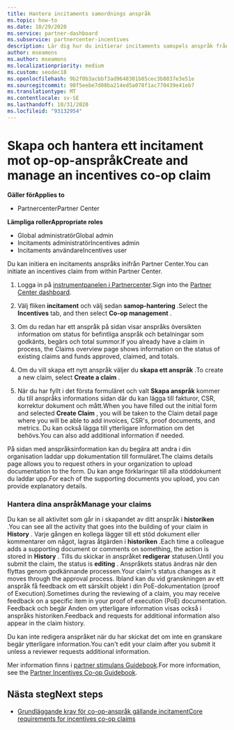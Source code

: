 ```yaml
---
title: Hantera incitaments samordnings anspråk
ms.topic: how-to
ms.date: 10/29/2020
ms.service: partner-dashboard
ms.subservice: partnercenter-incentives
description: Lär dig hur du initierar incitaments samspels anspråk från Partner Center. Du kan se all aktivitet som går in i skapandet av ditt anspråk i historiken.
author: mseamons
ms.author: mseamons
ms.localizationpriority: medium
ms.custom: seodec18
ms.openlocfilehash: 9b2f0b3acbbf3ad9648301b85cec3b8837e3e51e
ms.sourcegitcommit: 98f5eebe7d08ba214ed5a078f1ac770439e41eb7
ms.translationtype: MT
ms.contentlocale: sv-SE
ms.lasthandoff: 10/31/2020
ms.locfileid: "93132954"
---
```

# <a name="create-and-manage-an-incentives-co-op-claim"></a><span data-ttu-id="9ec68-104">Skapa och hantera ett incitament mot op-op-anspråk</span><span class="sxs-lookup"><span data-stu-id="9ec68-104">Create and manage an incentives co-op claim</span></span>

<span data-ttu-id="9ec68-105">**Gäller för**</span><span class="sxs-lookup"><span data-stu-id="9ec68-105">**Applies to**</span></span>

- <span data-ttu-id="9ec68-106">Partnercenter</span><span class="sxs-lookup"><span data-stu-id="9ec68-106">Partner Center</span></span>

<span data-ttu-id="9ec68-107">**Lämpliga roller**</span><span class="sxs-lookup"><span data-stu-id="9ec68-107">**Appropriate roles**</span></span>

- <span data-ttu-id="9ec68-108">Global administratör</span><span class="sxs-lookup"><span data-stu-id="9ec68-108">Global admin</span></span>
- <span data-ttu-id="9ec68-109">Incitaments administratör</span><span class="sxs-lookup"><span data-stu-id="9ec68-109">Incentives admin</span></span>
- <span data-ttu-id="9ec68-110">Incitaments användare</span><span class="sxs-lookup"><span data-stu-id="9ec68-110">Incentives user</span></span>

<span data-ttu-id="9ec68-111">Du kan initiera en incitaments anspråks inifrån Partner Center.</span><span class="sxs-lookup"><span data-stu-id="9ec68-111">You can initiate an incentives claim from within Partner Center.</span></span>

1. <span data-ttu-id="9ec68-112">Logga in på [instrumentpanelen i Partnercenter](https://partner.microsoft.com/dashboard/).</span><span class="sxs-lookup"><span data-stu-id="9ec68-112">Sign into the [Partner Center dashboard](https://partner.microsoft.com/dashboard/).</span></span>

2. <span data-ttu-id="9ec68-113">Välj fliken **incitament** och välj sedan **samop-hantering** .</span><span class="sxs-lookup"><span data-stu-id="9ec68-113">Select the **Incentives** tab, and then select **Co-op management** .</span></span>

3. <span data-ttu-id="9ec68-114">Om du redan har ett anspråk på sidan visar anspråks översikten information om status för befintliga anspråk och betalningar som godkänts, begärs och total summor.</span><span class="sxs-lookup"><span data-stu-id="9ec68-114">If you already have a claim in process, the Claims overview page shows information on the status of existing claims and funds approved, claimed, and totals.</span></span>

4. <span data-ttu-id="9ec68-115">Om du vill skapa ett nytt anspråk väljer du **skapa ett anspråk** .</span><span class="sxs-lookup"><span data-stu-id="9ec68-115">To create a new claim, select **Create a claim** .</span></span>

5. <span data-ttu-id="9ec68-116">När du har fyllt i det första formuläret och valt **Skapa anspråk** kommer du till anspråks informations sidan där du kan lägga till fakturor, CSR, korrektur dokument och mått.</span><span class="sxs-lookup"><span data-stu-id="9ec68-116">When you have filled out the initial form and selected **Create Claim** , you will be taken to the Claim detail page where you will be able to add invoices, CSR's, proof documents, and metrics.</span></span> <span data-ttu-id="9ec68-117">Du kan också lägga till ytterligare information om det behövs.</span><span class="sxs-lookup"><span data-stu-id="9ec68-117">You can also add additional information if needed.</span></span>

<span data-ttu-id="9ec68-118">På sidan med anspråksinformation kan du begära att andra i din organisation laddar upp dokumentation till formuläret.</span><span class="sxs-lookup"><span data-stu-id="9ec68-118">The claims details page allows you to request others in your organization to upload documentation to the form.</span></span> <span data-ttu-id="9ec68-119">Du kan ange förklaringar till alla stöddokument du laddar upp.</span><span class="sxs-lookup"><span data-stu-id="9ec68-119">For each of the supporting documents you upload, you can provide explanatory details.</span></span> 

### <a name="manage-your-claims"></a><span data-ttu-id="9ec68-120">Hantera dina anspråk</span><span class="sxs-lookup"><span data-stu-id="9ec68-120">Manage your claims</span></span>

<span data-ttu-id="9ec68-121">Du kan se all aktivitet som går in i skapandet av ditt anspråk i **historiken** .</span><span class="sxs-lookup"><span data-stu-id="9ec68-121">You can see all the activity that goes into the building of your claim in **History** .</span></span> <span data-ttu-id="9ec68-122">Varje gången en kollega lägger till ett stöd dokument eller kommentarer om något, lagras åtgärden i **historiken** .</span><span class="sxs-lookup"><span data-stu-id="9ec68-122">Each time a colleague adds a supporting document or comments on something, the action is stored in **History** .</span></span> <span data-ttu-id="9ec68-123">Tills du skickar in anspråket **redigerar** statusen.</span><span class="sxs-lookup"><span data-stu-id="9ec68-123">Until you submit the claim, the status is **editing** .</span></span> <span data-ttu-id="9ec68-124">Anspråkets status ändras när den flyttas genom godkännande processen.</span><span class="sxs-lookup"><span data-stu-id="9ec68-124">Your claim's status changes as it moves through the approval process.</span></span> <span data-ttu-id="9ec68-125">Ibland kan du vid granskningen av ett anspråk få feedback om ett särskilt objekt i din PoE-dokumentation (proof of Execution).</span><span class="sxs-lookup"><span data-stu-id="9ec68-125">Sometimes during the reviewing of a claim, you may receive feedback on a specific item in your proof of execution (PoE) documentation.</span></span> <span data-ttu-id="9ec68-126">Feedback och begär Anden om ytterligare information visas också i anspråks historiken.</span><span class="sxs-lookup"><span data-stu-id="9ec68-126">Feedback and requests for additional information also appear in the claim history.</span></span>

<span data-ttu-id="9ec68-127">Du kan inte redigera anspråket när du har skickat det om inte en granskare begär ytterligare information.</span><span class="sxs-lookup"><span data-stu-id="9ec68-127">You can't edit your claim after you submit it unless a reviewer requests additional information.</span></span>

<span data-ttu-id="9ec68-128">Mer information finns i [partner stimulans Guidebook](https://assetsprod.microsoft.com/co-op-guidebook.pdf).</span><span class="sxs-lookup"><span data-stu-id="9ec68-128">For more information, see the [Partner Incentives Co-op Guidebook](https://assetsprod.microsoft.com/co-op-guidebook.pdf).</span></span>

## <a name="next-steps"></a><span data-ttu-id="9ec68-129">Nästa steg</span><span class="sxs-lookup"><span data-stu-id="9ec68-129">Next steps</span></span>

- [<span data-ttu-id="9ec68-130">Grundläggande krav för co-op-anspråk gällande incitament</span><span class="sxs-lookup"><span data-stu-id="9ec68-130">Core requirements for incentives co-op claims</span></span>](core-requirements.md)